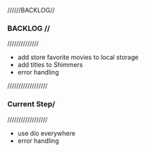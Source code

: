 

//////BACKLOG//
### BACKLOG //
//////////////
- add store favorite movies to local storage
- add titles to Shimmers
- error handling


//////////////////
### Current Step/
//////////////////
- use dio everywhere
- error handling
